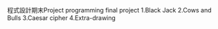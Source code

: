 程式設計期末Project
programming final project
1.Black Jack
2.Cows and Bulls
3.Caesar cipher
4.Extra-drawing
